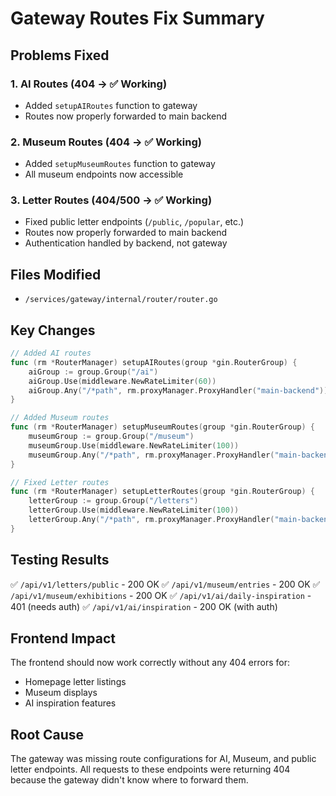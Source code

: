 # Gateway Routes Fix Summary

## Problems Fixed

### 1. AI Routes (404 → ✅ Working)
- Added `setupAIRoutes` function to gateway
- Routes now properly forwarded to main backend

### 2. Museum Routes (404 → ✅ Working)  
- Added `setupMuseumRoutes` function to gateway
- All museum endpoints now accessible

### 3. Letter Routes (404/500 → ✅ Working)
- Fixed public letter endpoints (`/public`, `/popular`, etc.)
- Routes now properly forwarded to main backend
- Authentication handled by backend, not gateway

## Files Modified
- `/services/gateway/internal/router/router.go`

## Key Changes
```go
// Added AI routes
func (rm *RouterManager) setupAIRoutes(group *gin.RouterGroup) {
    aiGroup := group.Group("/ai")
    aiGroup.Use(middleware.NewRateLimiter(60))
    aiGroup.Any("/*path", rm.proxyManager.ProxyHandler("main-backend"))
}

// Added Museum routes
func (rm *RouterManager) setupMuseumRoutes(group *gin.RouterGroup) {
    museumGroup := group.Group("/museum")
    museumGroup.Use(middleware.NewRateLimiter(100))
    museumGroup.Any("/*path", rm.proxyManager.ProxyHandler("main-backend"))
}

// Fixed Letter routes
func (rm *RouterManager) setupLetterRoutes(group *gin.RouterGroup) {
    letterGroup := group.Group("/letters")
    letterGroup.Use(middleware.NewRateLimiter(100))
    letterGroup.Any("/*path", rm.proxyManager.ProxyHandler("main-backend"))
}
```

## Testing Results
✅ `/api/v1/letters/public` - 200 OK
✅ `/api/v1/museum/entries` - 200 OK
✅ `/api/v1/museum/exhibitions` - 200 OK
✅ `/api/v1/ai/daily-inspiration` - 401 (needs auth)
✅ `/api/v1/ai/inspiration` - 200 OK (with auth)

## Frontend Impact
The frontend should now work correctly without any 404 errors for:
- Homepage letter listings
- Museum displays
- AI inspiration features

## Root Cause
The gateway was missing route configurations for AI, Museum, and public letter endpoints. All requests to these endpoints were returning 404 because the gateway didn't know where to forward them.